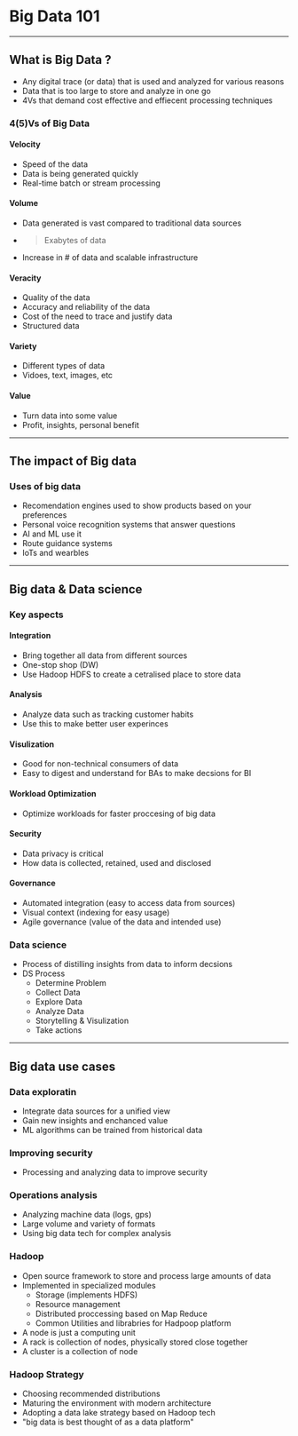 # Big Data 101
---
## What is Big Data ?
- Any digital trace (or data) that is used and analyzed for various reasons
- Data that is too large to store and analyze in one go
- 4Vs that demand cost effective and effiecent processing techniques

### 4(5)Vs of Big Data

#### Velocity
- Speed of the data
- Data is being generated quickly
- Real-time batch or stream processing

#### Volume
- Data generated is vast compared to traditional data sources
- > Exabytes of data
- Increase in # of data and scalable infrastructure

#### Veracity
- Quality of the data
- Accuracy and reliability of the data
- Cost of the need to trace and justify data
- Structured data

#### Variety
- Different types of data
- Vidoes, text, images, etc

#### Value
- Turn data into some value
- Profit, insights, personal benefit

---
## The impact of Big data
### Uses of big data
- Recomendation engines used to show products based on your preferences
- Personal voice recognition systems that answer questions
- AI and ML use it
- Route guidance systems
- IoTs and wearbles

---
## Big data & Data science

### Key aspects

#### Integration
- Bring together all data from different sources
- One-stop shop (DW)
- Use Hadoop HDFS to create a cetralised place to store data

#### Analysis
- Analyze data such as tracking customer habits
- Use this to make better user experinces 

#### Visulization
- Good for non-technical consumers of data
- Easy to digest and understand for BAs to make decsions for BI

#### Workload Optimization
- Optimize workloads for faster proccesing of big data

#### Security
- Data privacy is critical 
- How data is collected, retained, used and disclosed

#### Governance
- Automated integration (easy to access data from sources)
- Visual context (indexing for easy usage)
- Agile governance (value of the data and intended use)

### Data science
- Process of distilling insights from data to inform decsions
- DS Process
	- Determine Problem
	- Collect Data
	- Explore Data
	- Analyze Data
	- Storytelling & Visulization
	- Take actions

---
## Big data use cases

### Data exploratin
- Integrate data sources for a unified view
- Gain new insights and enchanced value
- ML algorithms can be trained from historical data

### Improving security
- Processing and analyzing data to improve security

### Operations analysis
- Analyzing machine data (logs, gps)
- Large volume and variety of formats
- Using big data tech for complex analysis

### Hadoop
- Open source framework to store and process large amounts of data
- Implemented in specialized modules
	- Storage (implements HDFS)
	- Resource management
	- Distributed proccessing based on Map Reduce
	- Common Utilities and librabries for Hadpoop platform
- A node is just a computing unit
- A rack is collection of nodes, physically stored close together
- A cluster is a collection of node

### Hadoop Strategy
- Choosing recommended distributions
- Maturing the environment with modern architecture
- Adopting a data lake strategy based on Hadoop tech
- "big data is  best thought of as a data platform"
